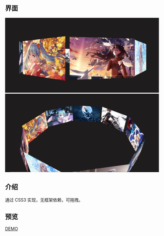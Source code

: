 ## 界面
![3D轮播界面](https://raw.githubusercontent.com/Q-DRAGON/3D-Carousel/master/img/UI-screenshot/3D%E8%BD%AE%E6%92%AD%E6%88%AA%E5%9B%BE1.PNG)
![3D轮播界面](https://raw.githubusercontent.com/Q-DRAGON/3D-Carousel/master/img/UI-screenshot/3D%E8%BD%AE%E6%92%AD%E6%88%AA%E5%9B%BE2.PNG)
## 介绍
通过 CSS3 实现，无框架依赖，可拖拽。
## 预览
[DEMO](http://hugohua.gitee.io/3d-carousel)

